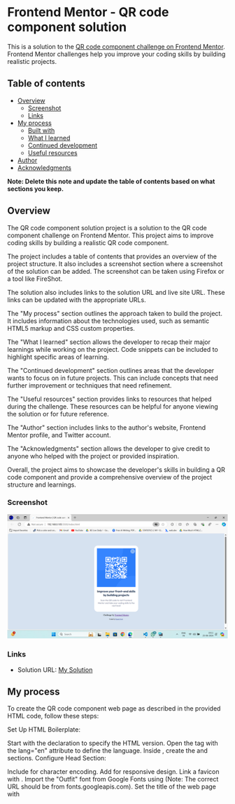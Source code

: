 # Frontend Mentor - QR code component solution

This is a solution to the [QR code component challenge on Frontend Mentor](https://www.frontendmentor.io/challenges/qr-code-component-iux_sIO_H). Frontend Mentor challenges help you improve your coding skills by building realistic projects. 

## Table of contents

- [Overview](#overview)
  - [Screenshot](#screenshot)
  - [Links](#links)
- [My process](#my-process)
  - [Built with](#built-with)
  - [What I learned](#what-i-learned)
  - [Continued development](#continued-development)
  - [Useful resources](#useful-resources)
- [Author](#author)
- [Acknowledgments](#acknowledgments)

**Note: Delete this note and update the table of contents based on what sections you keep.**

## Overview
The QR code component solution project is a solution to the QR code component challenge on Frontend Mentor. This project aims to improve coding skills by building a realistic QR code component. 

The project includes a table of contents that provides an overview of the project structure. It also includes a screenshot section where a screenshot of the solution can be added. The screenshot can be taken using Firefox or a tool like FireShot. 

The solution also includes links to the solution URL and live site URL. These links can be updated with the appropriate URLs. 

The "My process" section outlines the approach taken to build the project. It includes information about the technologies used, such as semantic HTML5 markup and CSS custom properties. 

The "What I learned" section allows the developer to recap their major learnings while working on the project. Code snippets can be included to highlight specific areas of learning. 

The "Continued development" section outlines areas that the developer wants to focus on in future projects. This can include concepts that need further improvement or techniques that need refinement. 

The "Useful resources" section provides links to resources that helped during the challenge. These resources can be helpful for anyone viewing the solution or for future reference. 

The "Author" section includes links to the author's website, Frontend Mentor profile, and Twitter account. 

The "Acknowledgments" section allows the developer to give credit to anyone who helped with the project or provided inspiration. 

Overall, the project aims to showcase the developer's skills in building a QR code component and provide a comprehensive overview of the project structure and learnings.

### Screenshot

![](./images/dekstop.png)


### Links

- Solution URL: [My Solution](https://qr-code-component-iota-pearl.vercel.app/)

## My process
To create the QR code component web page as described in the provided HTML code, follow these steps:

Set Up HTML Boilerplate:

Start with the <!DOCTYPE html> declaration to specify the HTML version.
Open the <html> tag with the lang="en" attribute to define the language.
Inside <html>, create the <head> and <body> sections.
Configure Head Section:

Include <meta charset="UTF-8"> for character encoding.
Add <meta name="viewport" content="width=device-width, initial-scale=1.0"> for responsive design.
Link a favicon with <link rel="icon" type="image/png" sizes="32x32" href="./images/favicon-32x32.png">.
Import the "Outfit" font from Google Fonts using <link rel="stylesheet" href="https://fonts.google.com/specimen/Outfit"> (Note: The correct URL should be from fonts.googleapis.com).
Set the title of the web page with <title>.
Style the Page:

Use <style> tag within the <head> section to include CSS.
Import the "Outfit" font correctly using @import url('https://fonts.googleapis.com/css2?family=Outfit:wght@100..900&display=swap');.
Style the html and body to set the background color, font size, and center the content.
Define styles for .box to set its background color, border radius, width, padding, text alignment, font family, and box shadow.
Style the img within .box to control its width and height.
Apply specific font weights, sizes, and colors to h1 and p within .box.
Style the .attribution section for credits, adjusting font size, text alignment, and link colors.
Structure the Body:

Create a <div> with the class box to contain the QR code image, a heading (<h1>), and a paragraph (<p>) describing the action (scanning the QR code).
Include the QR code image with <img src="./images/image-qr-code.png">.
Add a paragraph below the .box to mention the challenge by Frontend Mentor.
Include an attribution <div> at the bottom with a link to the coder's profile or website.
Final Touches:

Review the code for any syntax errors or missing closing tags.
Ensure all paths (e.g., to the favicon, QR code image) are correct relative to the HTML file's location.
Validate the HTML and CSS to ensure compatibility and responsiveness across different browsers and devices.
Preview and Test:

Open the HTML file in a web browser to preview the QR code component.
Test the responsiveness by resizing the browser window and checking the layout on different devices if possible.
Deployment:

Once satisfied with the local preview, consider deploying the web page to a web server or a platform like GitHub Pages to share with others.


### Built with

- HTML5 markup
- CSS custom properties

### What I learned

This project was an enriching experience that allowed me to delve deeper into the nuances of web development, particularly focusing on creating a responsive and visually appealing QR code component. Here are some of the key learnings and highlights:

HTML5 Semantic Markup
I gained a better understanding of the importance of using semantic HTML5 elements to structure the web page. This not only helps with the readability of the code but also improves accessibility for users and search engines. For example, using <header>, <main>, and <footer> tags to define the structure of the webpage.
"""
<main class="container">
  <div class="qr-code-box">
    <img src="qr-code.png" alt="QR Code">
  </div>
</main>
"""

CSS Custom Properties
The use of CSS custom properties (variables) was a game-changer in managing the site's color scheme and font sizes. It made the CSS more maintainable and easier to update. For instance, defining a color scheme and font sizes at the root level allowed me to reuse these values throughout the stylesheet, ensuring consistency and simplifying changes.

"""
:root {
  --primary-color: papayawhip;
  --font-size-regular: 16px;
}

.body {
  background-color: var(--primary-color);
  font-size: var(--font-size-regular);
}
"""

Responsive Design
Implementing a responsive design using media queries was crucial for ensuring the QR code component looked great on different devices. Learning to adjust the layout and font sizes based on the viewport width helped me understand the dynamics of responsive web design better.

"""
@media (max-width: 768px) {
  .qr-code-box {
    width: 80%;
    padding: 20px;
  }
}
"""

CSS Flexbox
Flexbox played a pivotal role in centering the QR code component and making the layout flexible. Understanding how to use display: flex; along with justify-content and align-items properties was instrumental in achieving a clean and centered layout.

"""
.container {
  display: flex;
  justify-content: center;
  align-items: center;
  height: 100vh;
}
"""
Deployment with GitHub Pages
Finally, deploying the project with GitHub Pages was a straightforward and effective way to share my work. Learning to navigate through GitHub's interface to set up a live site was an invaluable skill that will aid in future projects.

These learnings have significantly contributed to my growth as a web developer, reinforcing my understanding of HTML, CSS, responsive design, and deployment processes.

### Continued development

### Continued Development

For my future projects, I aim to focus on several key areas to enhance my skills and deliver more sophisticated web solutions. These areas include:

1. **JavaScript and Frameworks:**
   - Deepen my understanding of vanilla JavaScript to improve interactivity and functionality.
   - Explore and master at least one JavaScript framework (e.g., React, Vue, or Angular) for building more dynamic and scalable applications.

2. **CSS Preprocessors:**
   - Learn and incorporate CSS preprocessors like SASS or LESS to write more efficient, maintainable, and scalable CSS.

3. **Responsive Design Techniques:**
   - Continue to refine my responsive design skills, focusing on mobile-first design and advanced media queries to ensure optimal viewing across all devices.

4. **Web Accessibility:**
   - Prioritize web accessibility to make my projects more inclusive. This includes learning about ARIA roles, keyboard navigation, and color contrast standards.

5. **Performance Optimization:**
   - Focus on optimizing website performance, including faster load times and better user experience, through techniques like lazy loading, image optimization, and code splitting.

6. **Backend Technologies:**
   - Gain a basic understanding of backend technologies and databases to develop full-stack capabilities. Exploring Node.js, Express, and databases like MongoDB or SQL can provide a more holistic approach to web development.

7. **Version Control and Collaboration:**
   - Enhance skills in using Git and GitHub for version control, focusing on best practices for branching, merging, and collaborating on projects with other developers.

8. **Deployment and DevOps:**
   - Learn more about deployment processes, continuous integration (CI), and continuous deployment (CD) pipelines. Exploring platforms like Netlify, Vercel, and understanding Docker can be beneficial.

9. **UI/UX Design Principles:**
   - Improve understanding of UI/UX design principles to create more user-friendly and aesthetically pleasing designs. Tools like Figma or Adobe XD can be instrumental in this learning process.

By focusing on these areas, I aim to build a solid foundation in both front-end and introductory back-end development, enabling me to tackle more complex projects and contribute more effectively to team efforts.


### Useful resources

- [YouTube](https://www.youtube.com) - This helped me for clearing my doubts and make me learn latest properties of html5 and  css3 . I really liked this pattern and will use it going forward.



## Author

- Website - [kanak Goel](https://sites.google.com/ds.study.iitm.ac.in/kanak-goel?usp=sharing)
- Frontend Mentor - [@sujal-goel](https://www.frontendmentor.io/profile/sujal-goel)
- Twitter - [@kanakgoel6](https://www.twitter.com/kanakgoel6)



## Acknowledgments

## Acknowledgments

A special hat tip goes to the [CodeWithHarry](https://www.youtube.com/channel/UCeVMnSShP_Iviwkknt83cww) YouTube channel. Their comprehensive tutorials and clear explanations provided invaluable insights and inspiration throughout this project. Their dedication to making programming accessible and understandable has been a tremendous help. Thank you, CodeWithHarry, for being such a fantastic resource for developers at all levels.

